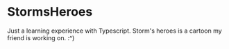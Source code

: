 # StormsHeroes

Just a learning experience with Typescript. Storm's heroes is a cartoon my friend is working on. :^)
